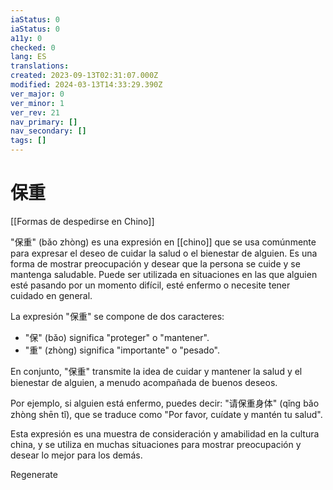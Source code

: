 ```yaml
---
iaStatus: 0
iaStatus: 0
a11y: 0
checked: 0
lang: ES
translations: 
created: 2023-09-13T02:31:07.000Z
modified: 2024-03-13T14:33:29.390Z
ver_major: 0
ver_minor: 1
ver_rev: 21
nav_primary: []
nav_secondary: []
tags: []
---
```

# 保重

[[Formas de despedirse en Chino]]

"保重" (bǎo zhòng) es una expresión en [[chino]] que se usa comúnmente para expresar el deseo de cuidar la salud o el bienestar de alguien. Es una forma de mostrar preocupación y desear que la persona se cuide y se mantenga saludable. Puede ser utilizada en situaciones en las que alguien esté pasando por un momento difícil, esté enfermo o necesite tener cuidado en general.

La expresión "保重" se compone de dos caracteres:

- "保" (bǎo) significa "proteger" o "mantener".
- "重" (zhòng) significa "importante" o "pesado".

En conjunto, "保重" transmite la idea de cuidar y mantener la salud y el bienestar de alguien, a menudo acompañada de buenos deseos.

Por ejemplo, si alguien está enfermo, puedes decir: "请保重身体" (qǐng bǎo zhòng shēn tǐ), que se traduce como "Por favor, cuídate y mantén tu salud".

Esta expresión es una muestra de consideración y amabilidad en la cultura china, y se utiliza en muchas situaciones para mostrar preocupación y desear lo mejor para los demás.

Regenerate